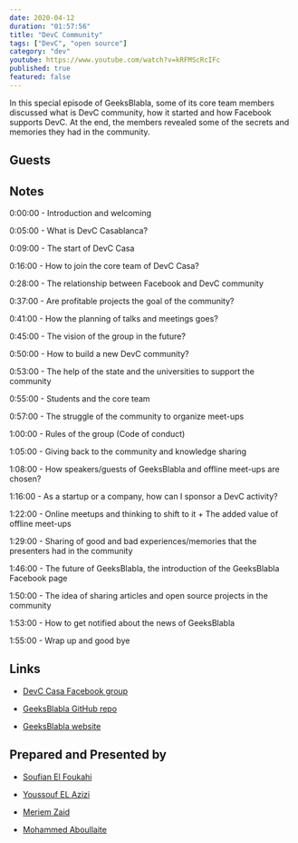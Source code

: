 ```yaml
---
date: 2020-04-12
duration: "01:57:56"
title: "DevC Community"
tags: ["DevC", "open source"]
category: "dev"
youtube: https://www.youtube.com/watch?v=kRFMScRcIFc
published: true
featured: false
---
```


In this special episode of GeeksBlabla, some of its core team members discussed what is DevC community, how it started and how Facebook supports DevC. At the end, the members revealed some of the secrets and memories they had in the community.

## Guests

## Notes

0:00:00 - Introduction and welcoming

0:05:00 - What is DevC Casablanca?

0:09:00 - The start of DevC Casa

0:16:00 - How to join the core team of DevC Casa?

0:28:00 - The relationship between Facebook and DevC community

0:37:00 - Are profitable projects the goal of the community?

0:41:00 - How the planning of talks and meetings goes?

0:45:00 - The vision of the group in the future?

0:50:00 - How to build a new DevC community?

0:53:00 - The help of the state and the universities to support the community

0:55:00 - Students and the core team

0:57:00 - The struggle of the community to organize meet-ups

1:00:00 - Rules of the group (Code of conduct)

1:05:00 - Giving back to the community and knowledge sharing

1:08:00 - How speakers/guests of GeeksBlabla and offline meet-ups are chosen?

1:16:00 - As a startup or a company, how can I sponsor a DevC activity?

1:22:00 - Online meetups and thinking to shift to it + The added value of offline meet-ups

1:29:00 - Sharing of good and bad experiences/memories that the presenters had in the community

1:46:00 - The future of GeeksBlabla, the introduction of the GeeksBlabla Facebook page

1:50:00 - The idea of sharing articles and open source projects in the community

1:53:00 - How to get notified about the news of GeeksBlabla

1:55:00 - Wrap up and good bye

## Links

- [DevC Casa Facebook group](https://web.facebook.com/groups/DevC.Casablanca)

- [GeeksBlabla GitHub repo](https://github.com/DevC-Casa/geeksblabla.com)

- [GeeksBlabla website](https://geeksblabla.io/)

## Prepared and Presented by

- [Soufian El Foukahi](https://twitter.com/soufyanAI)

- [Youssouf EL Azizi](https://elazizi.com)

- [Meriem Zaid](https://twitter.com/_iMeriem)

- [Mohammed Aboullaite](https://twitter.com/laytoun)
